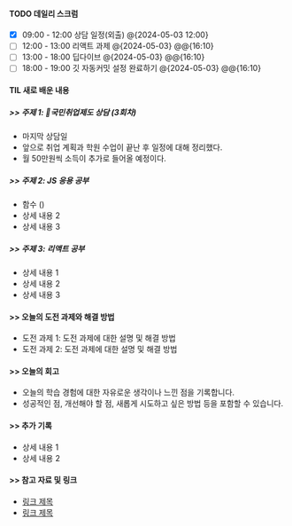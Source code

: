 
#### TODO 데일리 스크럼

- [x] 09:00 - 12:00 상담 일정(외출) @{2024-05-03 12:00}
- [ ] 12:00 - 13:00 리액트 과제 @{2024-05-03} @@{16:10}
- [ ] 13:00 - 18:00 딥다이브 @{2024-05-03} @@{16:10}
- [ ] 18:00 - 19:00 깃 자동커밋 설정 완료하기 @{2024-05-03} @@{16:10}

#### TIL 새로 배운 내용
##### >> 주제 1: 국민취업제도 상담 (3회차)

- 마지막 상담일
- 앞으로 취업 계획과 학원 수업이 끝난 후 일정에 대해 정리했다.
- 월 50만원씩 소득이 추가로 들어올 예정이다.

##### >> 주제 2: JS 응용 공부

- 함수 ()
- 상세 내용 2
- 상세 내용 3

##### >> 주제 3: 리액트 공부

- 상세 내용 1
- 상세 내용 2
- 상세 내용 3


#### >> 오늘의 도전 과제와 해결 방법

- 도전 과제 1: 도전 과제에 대한 설명 및 해결 방법
- 도전 과제 2: 도전 과제에 대한 설명 및 해결 방법

#### >> 오늘의 회고

- 오늘의 학습 경험에 대한 자유로운 생각이나 느낀 점을 기록합니다.
- 성공적인 점, 개선해야 할 점, 새롭게 시도하고 싶은 방법 등을 포함할 수 있습니다.

#### >> 추가 기록

- 상세 내용 1
- 상세 내용 2

#### >> 참고 자료 및 링크
- [링크 제목](URL)
- [링크 제목](URL)
